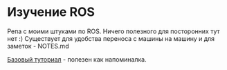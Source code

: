 # Изучение ROS

Репа с моими штуками по ROS. Ничего полезного для посторонних тут нет :) Существует для удобства переноса с машины на машину и для заметок - NOTES.md 

[Базовый туториал](http://learn.voltbro.ru/data/ros-base/) - полезен как напоминалка.
